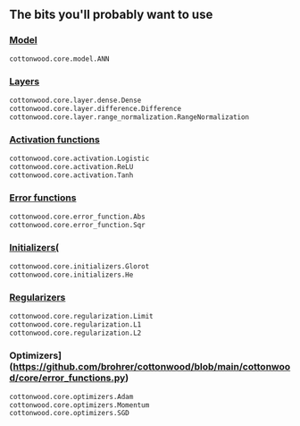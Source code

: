 ## The bits you'll probably want to use

### [Model](https://github.com/brohrer/cottonwood/blob/main/cottonwood/core/model.py)
```python   
cottonwood.core.model.ANN
```

### [Layers](https://github.com/brohrer/cottonwood/blob/main/cottonwood/core/layers/)
```python   
cottonwood.core.layer.dense.Dense
cottonwood.core.layer.difference.Difference
cottonwood.core.layer.range_normalization.RangeNormalization
```

### [Activation functions](https://github.com/brohrer/cottonwood/blob/main/cottonwood/core/activation.py)
```python   
cottonwood.core.activation.Logistic
cottonwood.core.activation.ReLU
cottonwood.core.activation.Tanh
```

### [Error functions](https://github.com/brohrer/cottonwood/blob/main/cottonwood/core/error_functions.py)
```python
cottonwood.core.error_function.Abs
cottonwood.core.error_function.Sqr
```

### [Initializers(](https://github.com/brohrer/cottonwood/blob/main/cottonwood/core/initializers.py)
```python
cottonwood.core.initializers.Glorot
cottonwood.core.initializers.He
```

### [Regularizers](https://github.com/brohrer/cottonwood/blob/main/cottonwood/core/regularization.py)
```python
cottonwood.core.regularization.Limit
cottonwood.core.regularization.L1
cottonwood.core.regularization.L2
```


### Optimizers](https://github.com/brohrer/cottonwood/blob/main/cottonwood/core/error_functions.py)
```python
cottonwood.core.optimizers.Adam
cottonwood.core.optimizers.Momentum
cottonwood.core.optimizers.SGD
```

